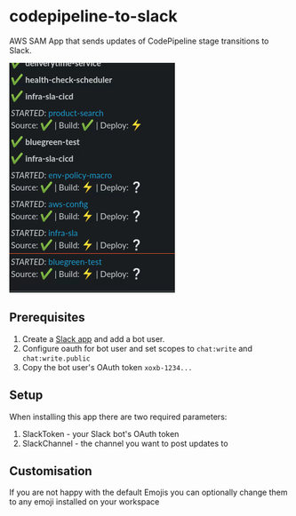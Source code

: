 # codepipeline-to-slack

AWS SAM App that sends updates of CodePipeline stage transitions to Slack.

![Demo](images/demo.gif)

## Prerequisites

1. Create a [Slack app](https://api.slack.com/authentication/basics) and add a bot user.
2. Configure oauth for bot user and set scopes to `chat:write` and `chat:write.public`
3. Copy the bot user's OAuth token `xoxb-1234...`

## Setup
When installing this app there are two required parameters:
1. SlackToken - your Slack bot's OAuth token
2. SlackChannel - the channel you want to post updates to

## Customisation
If you are not happy with the default Emojis you can optionally change them to any emoji installed on your workspace
